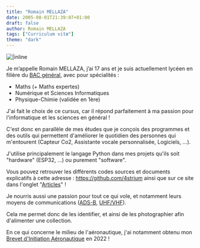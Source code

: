 ```yaml
---
title: "Romain MELLAZA"
date: 2005-08-01T21:39:07+01:00
draft: false
author: Romain MELLAZA
tags: ["Curriculum vitæ"]
theme: "dark"
---
```

![|inline](https://i.ibb.co/H2VPzNK/Photos-d-identit.png)

Je m’appelle Romain MELLAZA, j’ai 17 ans et je suis actuellement lycéen en filière du [BAC général](https://www.education.gouv.fr/reussir-au-lycee/le-baccalaureat-general-10457), avec pour spécialités :
- Maths (+ Maths expertes)
- Numérique et Sciences Informatiques 
- Physique-Chimie (validée en 1ère)

J'ai fait le choix de ce cursus, car il répond parfaitement à ma passion pour l'informatique et les sciences en général !

C'est donc en parallèle de mes études que je conçois des programmes et des outils qui permettent d'améliorer le quotidien des personnes qui m'entourent (Capteur Co2, Assistante vocale personnalisée, Logiciels, ...).

J'utilise principalement le langage Python dans mes projets qu'ils soit "hardware" (ESP32, ...) ou purement "software".

Vous pouvez retrouver les différents codes sources et documents explicatifs à cette adresse : https://github.com/4strium ainsi que sur ce site dans l'onglet "[Articles](../posts)" !

Je nourris aussi une passion pour tout ce qui vole, et notamment leurs moyens de communications ([ADS-B](https://fr.wikipedia.org/wiki/Automatic_dependent_surveillance-broadcast), [UHF/VHF](https://www.icom-france.com/fr/catalogue/radio-vhf-ou-uhf.php)).

Cela me permet donc de les identifier, et ainsi de les photographier afin d'alimenter une collection.

En ce qui concerne le milieu de l'aéronautique, j'ai notamment obtenu mon [Brevet d'Initiation Aéronautique](https://fr.wikipedia.org/wiki/Brevet_d'initiation_a%C3%A9ronautique) en 2022 !